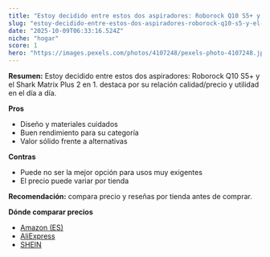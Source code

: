 ```yaml
---
title: "Estoy decidido entre estos dos aspiradores: Roborock Q10 S5+ y el Shark Matrix Plus 2 en 1."
slug: "estoy-decidido-entre-estos-dos-aspiradores-roborock-q10-s5-y-el-shark-matrix-plu"
date: "2025-10-09T06:33:16.524Z"
niche: "hogar"
score: 1
hero: "https://images.pexels.com/photos/4107248/pexels-photo-4107248.jpeg?auto=compress&cs=tinysrgb&fit=crop&h=627&w=1200&auto=compress&cs=tinysrgb&w=1200&h=675&fit=crop"
---
```


**Resumen:** Estoy decidido entre estos dos aspiradores: Roborock Q10 S5+ y el Shark Matrix Plus 2 en 1. destaca por su relación calidad/precio y utilidad en el día a día.

**Pros**
- Diseño y materiales cuidados
- Buen rendimiento para su categoría
- Valor sólido frente a alternativas

**Contras**
- Puede no ser la mejor opción para usos muy exigentes
- El precio puede variar por tienda

**Recomendación:** compara precio y reseñas por tienda antes de comprar.

**Dónde comparar precios**
- [Amazon (ES)](https://www.amazon.es/s?k=Estoy%20decidido%20entre%20estos%20dos%20aspiradores%3A%20Roborock%20Q10%20S5%2B%20y%20el%20Shark%20Matrix%20Plus%202%20en%201.&tag=teknovashop25-21)
- [AliExpress](https://www.aliexpress.com/wholesale?SearchText=Estoy%20decidido%20entre%20estos%20dos%20aspiradores%3A%20Roborock%20Q10%20S5%2B%20y%20el%20Shark%20Matrix%20Plus%202%20en%201.)
- [SHEIN](https://www.shein.com/pdsearch/Estoy%20decidido%20entre%20estos%20dos%20aspiradores%3A%20Roborock%20Q10%20S5%2B%20y%20el%20Shark%20Matrix%20Plus%202%20en%201.)